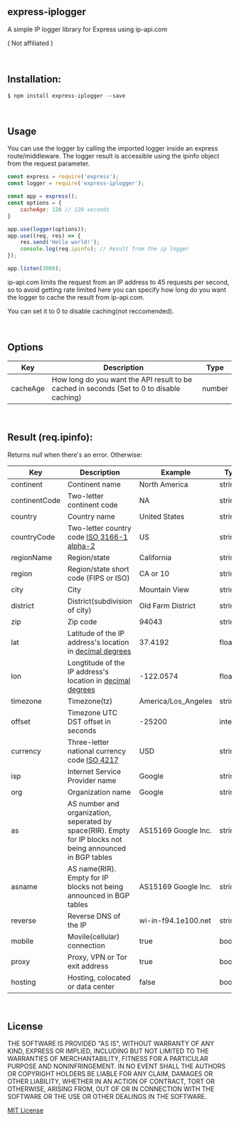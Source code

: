 &nbsp;
## express-iplogger

A simple IP logger library for Express using ip-api.com

( Not affiliated )

&nbsp;
## Installation:

    $ npm install express-iplogger --save

&nbsp;
## Usage

You can use the logger by calling the imported logger inside an express route/middleware. The logger result is accessible using the ipinfo object from the request parameter.
```js
const express = require('express');
const logger = require('express-iplogger');

const app = express();
const options = {
	cacheAge: 120 // 120 seconds
}

app.use(logger(options));
app.use((req, res) => {
	res.send('Hello world!');
	console.log(req.ipinfo); // Result from the ip logger
});

app.listen(3000);
```

ip-api.com limits the request from an IP address to 45 requests per second, so to avoid getting rate limited here you can specify how long do you want the logger to cache the result from ip-api.com.

You can set it to 0 to disable caching(not reccomended).

&nbsp;
## Options
| Key      | Description                                                                               | Type   |
|----------|-------------------------------------------------------------------------------------------|--------|
| cacheAge | How long do you want the API result to be cached in seconds (Set to 0 to disable caching) | number |

&nbsp;
## Result (req.ipinfo):

Returns *null* when there's an error. Otherwise:

| Key           | Description                                                                                                 | Example             | Type    |
|---------------|-------------------------------------------------------------------------------------------------------------|---------------------|---------|
| continent     | Continent name                                                                                              | North America       | string  |
| continentCode | Two-letter continent code                                                                                   | NA                  | string  |
| country       | Country name                                                                                                | United States       | string  |
| countryCode   | Two-letter country code [ISO 3166-1 alpha-2](https://en.wikipedia.org/wiki/ISO_3166-1_alpha-2)              | US                  | string  |
| regionName    | Region/state                                                                                                | California          | string  |
| region        | Region/state short code (FIPS or ISO)                                                                       | CA or 10            | string  |
| city          | City                                                                                                        | Mountain View       | string  |
| district      | District(subdivision of city)                                                                               | Old Farm District   | string  |
| zip           | Zip code                                                                                                    | 94043               | string  |
| lat           | Latitude of the IP address's location in [decimal degrees](https://en.wikipedia.org/wiki/Decimal_degrees)   | 37.4192             | float   |
| lon           | Longtitude of the IP address's location in [decimal degrees](https://en.wikipedia.org/wiki/Decimal_degrees) | -122.0574           | float   |
| timezone      | Timezone(tz)                                                                                                | America/Los_Angeles | string  |
| offset        | Timezone UTC DST offset in seconds                                                                          | -25200              | integer |
| currency      | Three-letter national currency code [ISO 4217](https://en.wikipedia.org/wiki/ISO_4217)                      | USD                 | string  |
| isp           | Internet Service Provider name                                                                              | Google              | string  |
| org           | Organization name                                                                                           | Google              | string  |
| as            | AS number and organization, seperated by space(RIR). Empty for IP blocks not being announced in BGP tables  | AS15169 Google Inc. | string  |
| asname        | AS name(RIR). Empty for IP blocks not being announced in BGP tables                                         | AS15169 Google Inc. | string  |
| reverse       | Reverse DNS of the IP                                                                                       | wi-in-f94.1e100.net | string  |
| mobile        | Movile(cellular) connection                                                                                 | true                | boolean |
| proxy         | Proxy, VPN or Tor exit address                                                                              | true                | boolean |
| hosting       | Hosting, colocated or data center                                                                           | false               | boolean |

&nbsp;
## License
THE SOFTWARE IS PROVIDED "AS IS", WITHOUT WARRANTY OF ANY KIND, EXPRESS OR IMPLIED, INCLUDING BUT NOT LIMITED TO THE WARRANTIES OF MERCHANTABILITY, FITNESS FOR A PARTICULAR PURPOSE AND NONINFRINGEMENT. IN NO EVENT SHALL THE AUTHORS OR COPYRIGHT HOLDERS BE LIABLE FOR ANY CLAIM, DAMAGES OR OTHER LIABILITY, WHETHER IN AN ACTION OF CONTRACT, TORT OR OTHERWISE, ARISING FROM, OUT OF OR IN CONNECTION WITH THE SOFTWARE OR THE USE OR OTHER DEALINGS IN THE SOFTWARE.

[MIT License](https://opensource.org/licenses/MIT)








